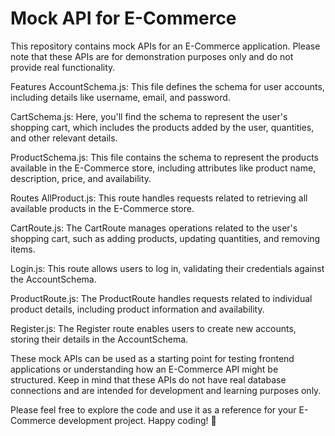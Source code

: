 # Mock API for E-Commerce

This repository contains mock APIs for an E-Commerce application. Please note that these APIs are for demonstration purposes only and do not provide real functionality.

Features
AccountSchema.js: This file defines the schema for user accounts, including details like username, email, and password.

CartSchema.js: Here, you'll find the schema to represent the user's shopping cart, which includes the products added by the user, quantities, and other relevant details.

ProductSchema.js: This file contains the schema to represent the products available in the E-Commerce store, including attributes like product name, description, price, and availability.
 
Routes
AllProduct.js: This route handles requests related to retrieving all available products in the E-Commerce store.
 
CartRoute.js: The CartRoute manages operations related to the user's shopping cart, such as adding products, updating quantities, and removing items. 

Login.js: This route allows users to log in, validating their credentials against the AccountSchema.

ProductRoute.js: The ProductRoute handles requests related to individual product details, including product information and availability.

Register.js: The Register route enables users to create new accounts, storing their details in the AccountSchema.

These mock APIs can be used as a starting point for testing frontend applications or understanding how an E-Commerce API might be structured. Keep in mind that these APIs do not have real database connections and are intended for development and learning purposes only.

Please feel free to explore the code and use it as a reference for your E-Commerce development project. Happy coding! 🚀
